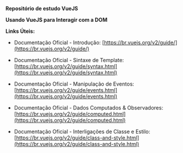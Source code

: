 **Repositório de estudo VueJS**

**Usando VueJS para Interagir com a DOM**

**Links Úteis:**

-   Documentação Oficial - Introdução: [https://br.vuejs.org/v2/guide/](https://br.vuejs.org/v2/guide/)
    
-   Documentação Oficial - Sintaxe de Template: [https://br.vuejs.org/v2/guide/syntax.html](https://br.vuejs.org/v2/guide/syntax.html)
    
-   Documentação Oficial - Manipulação de Eventos: [https://br.vuejs.org/v2/guide/events.html](https://br.vuejs.org/v2/guide/events.html)
    
-   Documentação Oficial - Dados Computados & Observadores: [https://br.vuejs.org/v2/guide/computed.html](https://br.vuejs.org/v2/guide/computed.html)
    
-   Documentação Oficial - Interligações de Classe e Estilo: [https://br.vuejs.org/v2/guide/class-and-style.html](https://br.vuejs.org/v2/guide/class-and-style.html)
    

